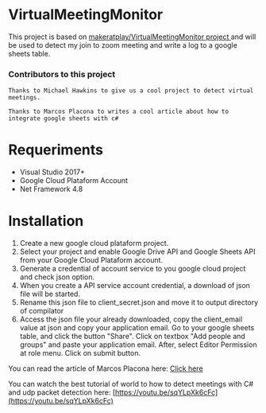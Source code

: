 # VirtualMeetingMonitor

This project is based on [makeratplay/VirtualMeetingMonitor project
](https://github.com/makeratplay/VirtualMeetingMonitor)
and will be used to detect my join to zoom meeting and write a log to a google sheets table.

### Contributors to this project

    Thanks to Michael Hawkins to give us a cool project to detect virtual meetings.

    Thanks to Marcos Placona to writes a cool article about how to integrate google sheets with c#
    

# Requeriments

* Visual Studio 2017+
* Google Cloud Plataform Account
* Net Framework 4.8

# Installation 

1. Create a new google cloud plataform project.
2. Select your project and enable Google Drive API and Google Sheets API from your Google Cloud Plataform account.
3. Generate a credential of account service to you google cloud project and check json option.
4. When you create a  API service account credential, a download of json file will be started.
5. Rename this json file to client_secret.json and move it to output directory of compilator
6. Access the json file your already downloaded, copy the client_email value at json and copy your application email.  Go to your google sheets table, and click the button "Share". Click on textbox "Add people and groups" and paste your application email. After, select Editor Permission at role menu. Click on submit button.


You can read the article of Marcos Placona here: 
[Click here](https://www.twilio.com/blog/2017/03/google-spreadsheets-and-net-core.html?utm_source=youtube&utm_medium=video&utm_campaign=google-sheets-dotnet)

You can watch the best tutorial of world to how to detect meetings with C# and udp packet detection here:
[https://youtu.be/sqYLpXk6cFc](https://youtu.be/sqYLpXk6cFc)

